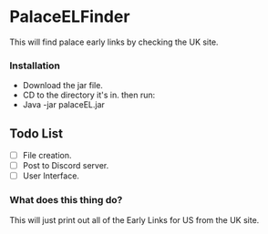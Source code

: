 # PalaceELFinder
This will find palace early links by checking the UK site.



### Installation

- Download the jar file.
- CD to the directory it's in.
then run:
- Java -jar palaceEL.jar

## Todo List
- [ ] File creation.
- [ ] Post to Discord server.
- [ ] User Interface.

### What does this thing do?

This will just print out all of the Early Links for US from the UK site.
